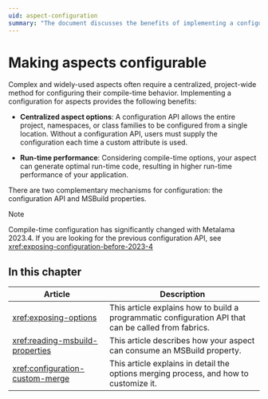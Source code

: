 ```yaml
---
uid: aspect-configuration
summary: "The document discusses the benefits of implementing a configuration for aspects in a project, such as centralized aspect options and improved run-time performance. It also mentions two mechanisms for configuration: the configuration API and MSBuild properties."
---
```


# Making aspects configurable

Complex and widely-used aspects often require a centralized, project-wide method for configuring their compile-time behavior. Implementing a configuration for aspects provides the following benefits:

* **Centralized aspect options**: A configuration API allows the entire project, namespaces, or class families to be configured from a single location. Without a configuration API, users must supply the configuration each time a custom attribute is used.

* **Run-time performance**: Considering compile-time options, your aspect can generate optimal run-time code, resulting in higher run-time performance of your application.

There are two complementary mechanisms for configuration: the configuration API and MSBuild properties.

> [!NOTE]
> Compile-time configuration has significantly changed with Metalama 2023.4. If you are looking for the previous configuration API, see <xref:exposing-configuration-before-2023-4>

## In this chapter

| Article | Description |
|---------|-------------|
| <xref:exposing-options> | This article explains how to build a programmatic configuration API that can be called from fabrics. |
| <xref:reading-msbuild-properties> | This article describes how your aspect can consume an MSBuild property. |
| <xref:configuration-custom-merge> | This article explains in detail the options merging process, and how to customize it. |



